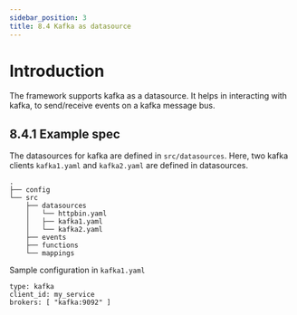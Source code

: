 ```yaml
---
sidebar_position: 3
title: 8.4 Kafka as datasource
---
```


# Introduction

The framework supports kafka as a datasource. It helps in interacting with kafka, to send/receive events on a kafka message bus. 

## 8.4.1 Example spec
The datasources for kafka are defined in `src/datasources`. Here, two kafka clients `kafka1.yaml` and `kafka2.yaml` are defined in datasources.
```
.
├── config
└── src
    ├── datasources
    │   └── httpbin.yaml
    │   ├── kafka1.yaml
    │   └── kafka2.yaml
    ├── events
    ├── functions
    └── mappings
```

Sample configuration in `kafka1.yaml`
```
type: kafka
client_id: my_service
brokers: [ "kafka:9092" ]
```